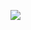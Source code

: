 <a href="https://codeclimate.com/github/simplyGo/project-lvl1-s316/maintainability"><img src="https://api.codeclimate.com/v1/badges/1920a1e622d80859523a/maintainability" /></a>
